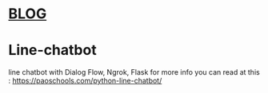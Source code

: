# [BLOG](https://paoschools.com/python-line-chatbot/)

# Line-chatbot
line chatbot with Dialog Flow, Ngrok, Flask
for more info you can read at this : https://paoschools.com/python-line-chatbot/
